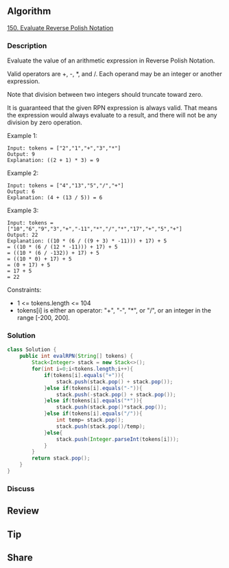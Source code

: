 ## Algorithm

[150. Evaluate Reverse Polish Notation](https://leetcode.com/problems/evaluate-reverse-polish-notation/)

### Description

Evaluate the value of an arithmetic expression in Reverse Polish Notation.

Valid operators are +, -, *, and /. Each operand may be an integer or another expression.

Note that division between two integers should truncate toward zero.

It is guaranteed that the given RPN expression is always valid. That means the expression would always evaluate to a result, and there will not be any division by zero operation.


Example 1:

```
Input: tokens = ["2","1","+","3","*"]
Output: 9
Explanation: ((2 + 1) * 3) = 9
```

Example 2:

```
Input: tokens = ["4","13","5","/","+"]
Output: 6
Explanation: (4 + (13 / 5)) = 6
```

Example 3:

```
Input: tokens = ["10","6","9","3","+","-11","*","/","*","17","+","5","+"]
Output: 22
Explanation: ((10 * (6 / ((9 + 3) * -11))) + 17) + 5
= ((10 * (6 / (12 * -11))) + 17) + 5
= ((10 * (6 / -132)) + 17) + 5
= ((10 * 0) + 17) + 5
= (0 + 17) + 5
= 17 + 5
= 22
```

Constraints:

- 1 <= tokens.length <= 104
- tokens[i] is either an operator: "+", "-", "*", or "/", or an integer in the range [-200, 200].

### Solution

```java
class Solution {
    public int evalRPN(String[] tokens) {
        Stack<Integer> stack = new Stack<>();
        for(int i=0;i<tokens.length;i++){
            if(tokens[i].equals("+")){
                stack.push(stack.pop() + stack.pop());
            }else if(tokens[i].equals("-")){
                stack.push(-stack.pop() + stack.pop());
            }else if(tokens[i].equals("*")){
                stack.push(stack.pop()*stack.pop());
            }else if(tokens[i].equals("/")){
                int temp= stack.pop();
                stack.push(stack.pop()/temp);
            }else{
                stack.push(Integer.parseInt(tokens[i]));
            }
        }
        return stack.pop();
    }
}
```

### Discuss

## Review


## Tip


## Share
